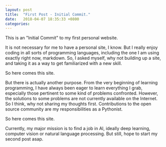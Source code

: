 ```yaml
---
layout: post
title:  "First Post - Initial Commit."
date:   2018-04-07 18:35:33 +0800
categories: 
---
```


This is an "Initial Commit" to my first personal website.

It is not necessary for me to have a personal site, I know. But I really enjoy coding in all sorts of programming languages, including the one I am using exactly right now, markdown. So, I asked myself, why not building up a site, and taking it as a way to get familiarized with a new skill.

So here comes this site.

But there is actually another purpose.
From the very beginning of learning programming, I have always been eager to learn everything I grab, especially those pertinent to some kind of problems confronted. However, the solutions to some problems are not currently available on the Internet. So I think, why not sharing my thoughts first. Contributions to the open source community are my responsibilities as a Pythonist.

So here comes this site.

Currently, my major mission is to find a job in AI, ideally deep learning, computer vision or natural language processing. But still, hope to start my second post asap.